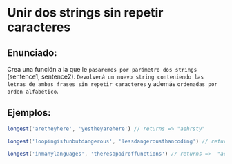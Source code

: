 # Unir dos strings sin repetir caracteres

## Enunciado:

Crea una función a la que le `pasaremos por parámetro dos strings` (sentence1, sentence2). `Devolverá un nuevo string conteniendo las letras de ambas frases sin repetir caracteres` y además `ordenadas por orden alfabético`.

## Ejemplos:

```jsx
longest('aretheyhere', 'yestheyarehere') // returns => "aehrsty"

longest('loopingisfunbutdangerous', 'lessdangerousthancoding') // returns => "abcdefghilnoprstu"

longest('inmanylanguages', 'theresapairoffunctions') // returns =>  "acefghilmnoprstuy"
```

